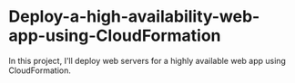 # Deploy-a-high-availability-web-app-using-CloudFormation
In this project, I'll deploy web servers for a highly available web app using CloudFormation.
